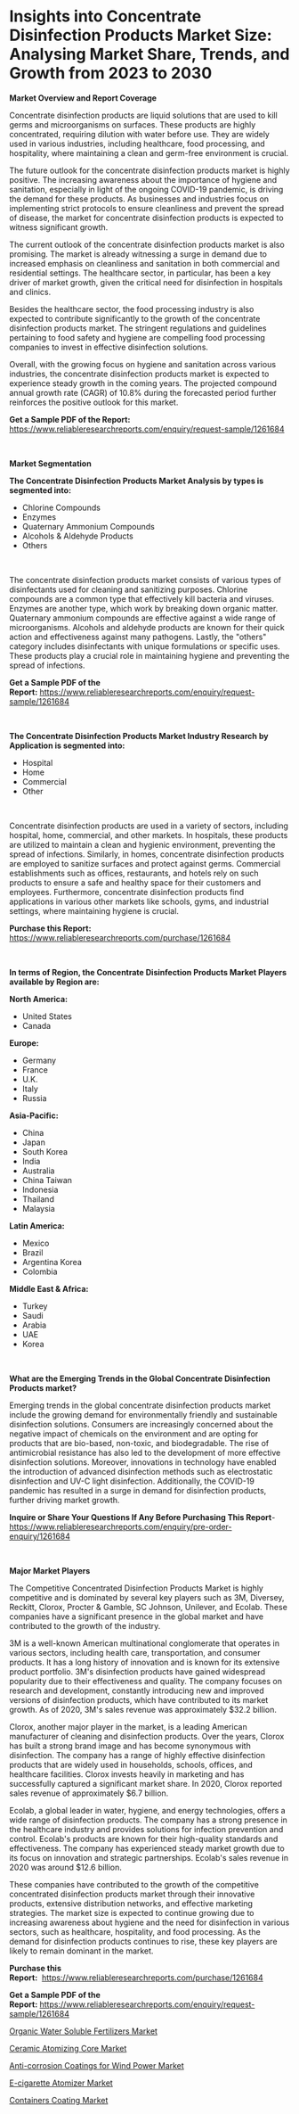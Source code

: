 <p><h1>Insights into Concentrate Disinfection Products Market Size: Analysing Market Share, Trends, and Growth from 2023 to 2030</h1></p><p><strong>Market Overview and Report Coverage</strong></p>
<p><p>Concentrate disinfection products are liquid solutions that are used to kill germs and microorganisms on surfaces. These products are highly concentrated, requiring dilution with water before use. They are widely used in various industries, including healthcare, food processing, and hospitality, where maintaining a clean and germ-free environment is crucial.</p><p>The future outlook for the concentrate disinfection products market is highly positive. The increasing awareness about the importance of hygiene and sanitation, especially in light of the ongoing COVID-19 pandemic, is driving the demand for these products. As businesses and industries focus on implementing strict protocols to ensure cleanliness and prevent the spread of disease, the market for concentrate disinfection products is expected to witness significant growth.</p><p>The current outlook of the concentrate disinfection products market is also promising. The market is already witnessing a surge in demand due to increased emphasis on cleanliness and sanitation in both commercial and residential settings. The healthcare sector, in particular, has been a key driver of market growth, given the critical need for disinfection in hospitals and clinics.</p><p>Besides the healthcare sector, the food processing industry is also expected to contribute significantly to the growth of the concentrate disinfection products market. The stringent regulations and guidelines pertaining to food safety and hygiene are compelling food processing companies to invest in effective disinfection solutions.</p><p>Overall, with the growing focus on hygiene and sanitation across various industries, the concentrate disinfection products market is expected to experience steady growth in the coming years. The projected compound annual growth rate (CAGR) of 10.8% during the forecasted period further reinforces the positive outlook for this market.</p></p>
<p><strong>Get a Sample PDF of the Report:</strong> <a href="https://www.reliableresearchreports.com/enquiry/request-sample/1261684">https://www.reliableresearchreports.com/enquiry/request-sample/1261684</a></p>
<p>&nbsp;</p>
<p><strong>Market Segmentation</strong></p>
<p><strong>The Concentrate Disinfection Products Market Analysis by types is segmented into:</strong></p>
<p><ul><li>Chlorine Compounds</li><li>Enzymes</li><li>Quaternary Ammonium Compounds</li><li>Alcohols & Aldehyde Products</li><li>Others</li></ul></p>
<p>&nbsp;</p>
<p><p>The concentrate disinfection products market consists of various types of disinfectants used for cleaning and sanitizing purposes. Chlorine compounds are a common type that effectively kill bacteria and viruses. Enzymes are another type, which work by breaking down organic matter. Quaternary ammonium compounds are effective against a wide range of microorganisms. Alcohols and aldehyde products are known for their quick action and effectiveness against many pathogens. Lastly, the "others" category includes disinfectants with unique formulations or specific uses. These products play a crucial role in maintaining hygiene and preventing the spread of infections.</p></p>
<p><strong>Get a Sample PDF of the Report:</strong>&nbsp;<a href="https://www.reliableresearchreports.com/enquiry/request-sample/1261684">https://www.reliableresearchreports.com/enquiry/request-sample/1261684</a></p>
<p>&nbsp;</p>
<p><strong>The Concentrate Disinfection Products Market Industry Research by Application is segmented into:</strong></p>
<p><ul><li>Hospital</li><li>Home</li><li>Commercial</li><li>Other</li></ul></p>
<p>&nbsp;</p>
<p><p>Concentrate disinfection products are used in a variety of sectors, including hospital, home, commercial, and other markets. In hospitals, these products are utilized to maintain a clean and hygienic environment, preventing the spread of infections. Similarly, in homes, concentrate disinfection products are employed to sanitize surfaces and protect against germs. Commercial establishments such as offices, restaurants, and hotels rely on such products to ensure a safe and healthy space for their customers and employees. Furthermore, concentrate disinfection products find applications in various other markets like schools, gyms, and industrial settings, where maintaining hygiene is crucial.</p></p>
<p><strong>Purchase this Report:</strong>&nbsp; <a href="https://www.reliableresearchreports.com/purchase/1261684">https://www.reliableresearchreports.com/purchase/1261684</a></p>
<p>&nbsp;</p>
<p><strong>In terms of Region, the Concentrate Disinfection Products Market Players available by Region are:</strong></p>
<p>
    <p> <strong> North America: </strong>
        <ul>
            <li>United States</li>
            <li>Canada</li>
        </ul>
        </p> 
    <p> <strong> Europe: </strong>
        <ul>
            <li>Germany</li>
            <li>France</li>
            <li>U.K.</li>
            <li>Italy</li>
            <li>Russia</li>
        </ul>
        </p> 
    <p> <strong> Asia-Pacific: </strong>
        <ul>
            <li>China</li>
            <li>Japan</li>
            <li>South Korea</li>
            <li>India</li>
            <li>Australia</li>
            <li>China Taiwan</li>
            <li>Indonesia</li>
            <li>Thailand</li>
            <li>Malaysia</li>
        </ul>
        </p> 
    <p> <strong> Latin America: </strong>
        <ul>
            <li>Mexico</li>
            <li>Brazil</li>
            <li>Argentina Korea</li>
            <li>Colombia</li>
        </ul>
        </p> 
    <p> <strong> Middle East & Africa: </strong>
        <ul>
            <li>Turkey</li>
            <li>Saudi</li>
            <li>Arabia</li>
            <li>UAE</li>
            <li>Korea</li>
        </ul>
    </p>
    </p>
<p>&nbsp;</p>
<p><strong>What are the Emerging Trends in the Global Concentrate Disinfection Products market?</strong></p>
<p><p>Emerging trends in the global concentrate disinfection products market include the growing demand for environmentally friendly and sustainable disinfection solutions. Consumers are increasingly concerned about the negative impact of chemicals on the environment and are opting for products that are bio-based, non-toxic, and biodegradable. The rise of antimicrobial resistance has also led to the development of more effective disinfection solutions. Moreover, innovations in technology have enabled the introduction of advanced disinfection methods such as electrostatic disinfection and UV-C light disinfection. Additionally, the COVID-19 pandemic has resulted in a surge in demand for disinfection products, further driving market growth.</p></p>
<p><strong>Inquire or Share Your Questions If Any Before Purchasing This Report</strong>- <a href="https://www.reliableresearchreports.com/enquiry/pre-order-enquiry/1261684">https://www.reliableresearchreports.com/enquiry/pre-order-enquiry/1261684</a></p>
<p>&nbsp;</p>
<p><strong>Major Market Players</strong></p>
<p><p>The Competitive Concentrated Disinfection Products Market is highly competitive and is dominated by several key players such as 3M, Diversey, Reckitt, Clorox, Procter & Gamble, SC Johnson, Unilever, and Ecolab. These companies have a significant presence in the global market and have contributed to the growth of the industry.</p><p>3M is a well-known American multinational conglomerate that operates in various sectors, including health care, transportation, and consumer products. It has a long history of innovation and is known for its extensive product portfolio. 3M's disinfection products have gained widespread popularity due to their effectiveness and quality. The company focuses on research and development, constantly introducing new and improved versions of disinfection products, which have contributed to its market growth. As of 2020, 3M's sales revenue was approximately $32.2 billion.</p><p>Clorox, another major player in the market, is a leading American manufacturer of cleaning and disinfection products. Over the years, Clorox has built a strong brand image and has become synonymous with disinfection. The company has a range of highly effective disinfection products that are widely used in households, schools, offices, and healthcare facilities. Clorox invests heavily in marketing and has successfully captured a significant market share. In 2020, Clorox reported sales revenue of approximately $6.7 billion.</p><p>Ecolab, a global leader in water, hygiene, and energy technologies, offers a wide range of disinfection products. The company has a strong presence in the healthcare industry and provides solutions for infection prevention and control. Ecolab's products are known for their high-quality standards and effectiveness. The company has experienced steady market growth due to its focus on innovation and strategic partnerships. Ecolab's sales revenue in 2020 was around $12.6 billion.</p><p>These companies have contributed to the growth of the competitive concentrated disinfection products market through their innovative products, extensive distribution networks, and effective marketing strategies. The market size is expected to continue growing due to increasing awareness about hygiene and the need for disinfection in various sectors, such as healthcare, hospitality, and food processing. As the demand for disinfection products continues to rise, these key players are likely to remain dominant in the market.</p></p>
<p><strong>Purchase this Report:</strong>&nbsp;&nbsp;<a href="https://www.reliableresearchreports.com/purchase/1261684">https://www.reliableresearchreports.com/purchase/1261684</a></p>
<p></p>
<p><strong>Get a Sample PDF of the Report:</strong>&nbsp;<a href="https://www.reliableresearchreports.com/enquiry/request-sample/1261684">https://www.reliableresearchreports.com/enquiry/request-sample/1261684</a></p>
<p><p><a href="https://github.com/Chiragrp24/Market-Research-Report-List-2/blob/main/organic-water-soluble-fertilizers-market.md">Organic Water Soluble Fertilizers Market</a></p><p><a href="https://github.com/ChiragRP21/Market-Research-Report-List-2/blob/main/ceramic-atomizing-core-market.md">Ceramic Atomizing Core Market</a></p><p><a href="https://github.com/Chiragrp22/Market-Research-Report-List-2/blob/main/anti-corrosion-coatings-for-wind-power-market.md">Anti-corrosion Coatings for Wind Power Market</a></p><p><a href="https://github.com/Chiragrp23/Market-Research-Report-List-2/blob/main/e-cigarette-atomizer-market.md">E-cigarette Atomizer Market</a></p><p><a href="https://github.com/ChiragRp1/Market-Research-Report-List-2/blob/main/containers-coating-market.md">Containers Coating Market</a></p></p>